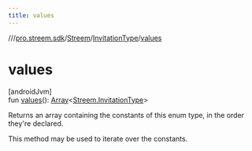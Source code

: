```yaml
---
title: values
---
```

//[<root>](../../../../index.html)/[pro.streem.sdk](../../index.html)/[Streem](../index.html)/[InvitationType](index.html)/[values](values.html)



# values



[androidJvm]\
fun [values](values.html)(): [Array](https://kotlinlang.org/api/latest/jvm/stdlib/kotlin/-array/index.html)&lt;[Streem.InvitationType](index.html)&gt;



Returns an array containing the constants of this enum type, in the order they're declared.



This method may be used to iterate over the constants.




